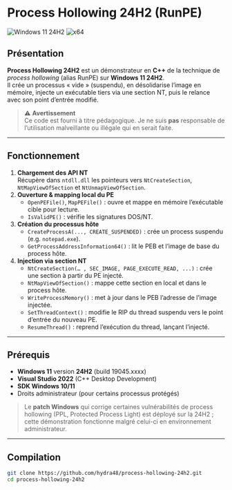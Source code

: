 # Process Hollowing 24H2 (RunPE)

![Windows 11 24H2](https://img.shields.io/badge/Windows-11%2024H2-blue) ![x64](https://img.shields.io/badge/Arch-x64-green)

## Présentation

**Process Hollowing 24H2** est un démonstrateur en **C++** de la technique de _process hollowing_ (alias RunPE) sur **Windows 11 24H2**.  
Il crée un processus « vide » (suspendu), en désolidarise l’image en mémoire, injecte un exécutable tiers via une section NT, puis le relance avec son point d’entrée modifié.

> ⚠️ **Avertissement**  
> Ce code est fourni à titre pédagogique. Je ne suis **pas** responsable de l’utilisation malveillante ou illégale qui en serait faite.

---

## Fonctionnement

1. **Chargement des API NT**  
   Récupère dans `ntdll.dll` les pointeurs vers `NtCreateSection`, `NtMapViewOfSection` et `NtUnmapViewOfSection`.  
2. **Ouverture & mapping local du PE**  
   - `OpenPEFile()`, `MapPEFile()` : ouvre et mappe en mémoire l’exécutable cible pour lecture.  
   - `IsValidPE()` : vérifie les signatures DOS/NT.  
3. **Création du processus hôte**  
   - `CreateProcessA(..., CREATE_SUSPENDED)` : crée un process suspendu (e.g. `notepad.exe`).  
   - `GetProcessAddressInformation64()` : lit le PEB et l’image de base du process hôte.  
4. **Injection via section NT**  
   - `NtCreateSection(… , SEC_IMAGE, PAGE_EXECUTE_READ, ...)` : crée une section à partir du PE injecté.  
   - `NtMapViewOfSection()` : mappe cette section en local et dans le process hôte.  
   - `WriteProcessMemory()` : met à jour dans le PEB l’adresse de l’image injectée.  
   - `SetThreadContext()` : modifie le RIP du thread suspendu vers le point d’entrée du nouveau PE.  
   - `ResumeThread()` : reprend l’exécution du thread, lançant l’injecté.

---

## Prérequis

- **Windows 11** version **24H2** (build 19045.xxxx)  
- **Visual Studio 2022** (C++ Desktop Development)  
- **SDK Windows 10/11**  
- Droits administrateur (pour certains processus protégés)

> Le **patch Windows** qui corrige certaines vulnérabilités de process hollowing (PPL, Protected Process Light) est déployé sur la 24H2 ; cette démonstration fonctionne malgré celui-ci en environnement administrateur.

---

## Compilation

```bash
git clone https://github.com/hydra48/process-hollowing-24h2.git
cd process-hollowing-24h2
